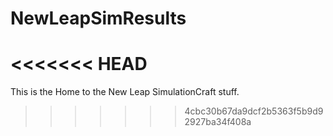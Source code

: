 # NewLeapSimResults
<<<<<<< HEAD
=======

This is the Home to the New Leap SimulationCraft stuff.
>>>>>>> 4cbc30b67da9dcf2b5363f5b9d92927ba34f408a
